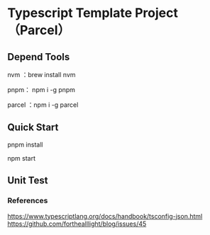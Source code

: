 # Typescript Template Project（Parcel）

## Depend Tools

nvm ：brew install nvm

pnpm： npm i -g pnpm

parcel ：npm i -g parcel

## Quick Start

pnpm install 

npm start

## Unit Test

### References

https://www.typescriptlang.org/docs/handbook/tsconfig-json.html
https://github.com/forthealllight/blog/issues/45
